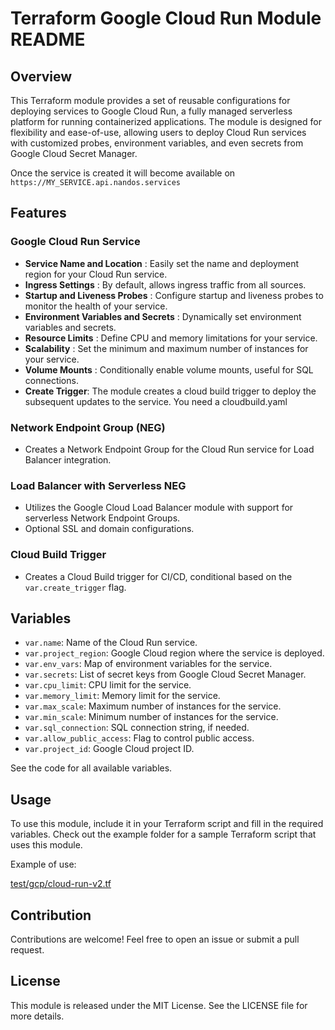 # Terraform Google Cloud Run Module README

## Overview

This Terraform module provides a set of reusable configurations for deploying services to Google Cloud Run, a fully managed serverless platform for running containerized applications. The module is designed for flexibility and ease-of-use, allowing users to deploy Cloud Run services with customized probes, environment variables, and even secrets from Google Cloud Secret Manager.

Once the service is created it will become available on `https://MY_SERVICE.api.nandos.services`

## Features

### Google Cloud Run Service

- **Service Name and Location** : Easily set the name and deployment region for your Cloud Run service.
- **Ingress Settings** : By default, allows ingress traffic from all sources.
- **Startup and Liveness Probes** : Configure startup and liveness probes to monitor the health of your service.
- **Environment Variables and Secrets** : Dynamically set environment variables and secrets.
- **Resource Limits** : Define CPU and memory limitations for your service.
- **Scalability** : Set the minimum and maximum number of instances for your service.
- **Volume Mounts** : Conditionally enable volume mounts, useful for SQL connections.
- **Create Trigger**: The module creates a cloud build trigger to deploy the subsequent updates to the service. You need a cloudbuild.yaml

### Network Endpoint Group (NEG)

- Creates a Network Endpoint Group for the Cloud Run service for Load Balancer integration.

### Load Balancer with Serverless NEG

- Utilizes the Google Cloud Load Balancer module with support for serverless Network Endpoint Groups.
- Optional SSL and domain configurations.

### Cloud Build Trigger

- Creates a Cloud Build trigger for CI/CD, conditional based on the `var.create_trigger` flag.

## Variables

- `var.name`: Name of the Cloud Run service.
- `var.project_region`: Google Cloud region where the service is deployed.
- `var.env_vars`: Map of environment variables for the service.
- `var.secrets`: List of secret keys from Google Cloud Secret Manager.
- `var.cpu_limit`: CPU limit for the service.
- `var.memory_limit`: Memory limit for the service.
- `var.max_scale`: Maximum number of instances for the service.
- `var.min_scale`: Minimum number of instances for the service.
- `var.sql_connection`: SQL connection string, if needed.
- `var.allow_public_access`: Flag to control public access.
- `var.project_id`: Google Cloud project ID.

See the code for all available variables.

## Usage

To use this module, include it in your Terraform script and fill in the required variables. Check out the example folder for a sample Terraform script that uses this module.

Example of use:

[test/gcp/cloud-run-v2.tf](../../test/gcp/cloud-run-v2.tf)

## Contribution

Contributions are welcome! Feel free to open an issue or submit a pull request.

## License

This module is released under the MIT License. See the LICENSE file for more details.
